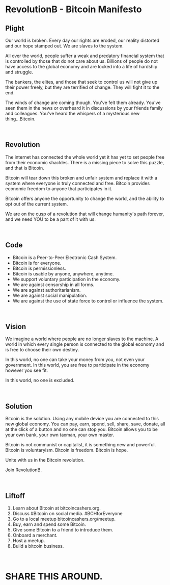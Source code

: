 # RevolutionB - Bitcoin Manifesto





## Plight



Our world is broken. Every day our rights are eroded, our reality distorted and our hope stamped out. We are slaves to the system.



All over the world, people suffer a weak and predatory financial system that is controlled by those that do not care about us. Billions of people do not have access to the global economy and are locked into a life of hardship and struggle.



The bankers, the elites, and those that seek to control us will not give up their power freely, but they are terrified of change. They will fight it to the end.



The winds of change are coming though. You've felt them already. You've seen them in the news or overheard it in discussions by your friends family and colleagues. You've heard the whispers of a mysterious new thing...Bitcoin.

&nbsp;



## Revolution



The internet has connected the whole world yet it has yet to set people free from their economic shackles. There is a missing piece to solve this puzzle, and that is Bitcoin.



Bitcoin will tear down this broken and unfair system and replace it with a system where everyone is truly connected and free. Bitcoin provides economic freedom to anyone that participates in it.



Bitcoin offers anyone the opportunity to change the world, and the ability to opt out of the current system.



We are on the cusp of a revolution that will change humanity's path forever, and we need YOU to be a part of it with us.

&nbsp;



## Code



- Bitcoin is a Peer-to-Peer Electronic Cash System.
- Bitcoin is for everyone.
- Bitcoin is permissionless.
- Bitcoin is usable by anyone, anywhere, anytime.
- We support voluntary participation in the economy.
- We are against censorship in all forms.
- We are against authoritarianism.
- We are against social manipulation.
- We are against the use of state force to control or influence the system.



&nbsp;

## Vision



We imagine a world where people are no longer slaves to the machine. A world in which every single person is connected to the global economy and is free to choose their own destiny.



In this world, no one can take your money from you, not even your government. In this world, you are free to participate in the economy however you see fit.



In this world, no one is excluded.

&nbsp;



## Solution



Bitcoin is the solution. Using any mobile device you are connected to this new global economy. You can pay, earn, spend, sell, share, save, donate, all at the click of a button and no one can stop you. Bitcoin allows you to be your own bank, your own taxman, your own master.



Bitcoin is not communist or capitalist, it is something new and powerful. Bitcoin is voluntaryism. Bitcoin is freedom. Bitcoin is hope.



Unite with us in the Bitcoin revolution.



Join RevolutionB.

&nbsp;



## Liftoff



1. Learn about Bitcoin at bitcoincashers.org.
2. Discuss #Bitcoin on social media. #BCHforEveryone
3. Go to a local meetup bitcoincashers.org/meetup.
4. Buy, earn and spend some Bitcoin.
5. Give some Bitcoin to a friend to introduce them.
6. Onboard a merchant.
7. Host a meetup.
8. Build a bitcoin business.

&nbsp;

# SHARE THIS AROUND.


